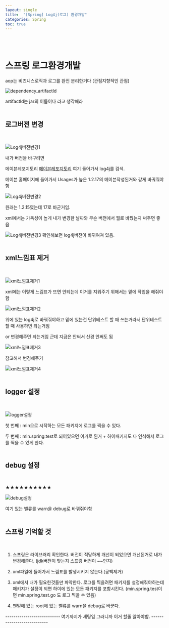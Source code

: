 ```yaml
---
layout: single
title:  "[Spring] Log4j(로그) 환경개발"
categories: Spring
toc: true
---
```

<br><br>

# 스프링 로그환경개발 #

aop는 비즈니스로직과 로그를 완전 분리한거다 (관점지향적인 관점)
<br>
 

![dependency_artifactId](https:/images/2023-06-13-Springlog4j.md/dependency_artifactId.png)

artifactId는 jar의 이름이다 라고 생각해라 
<br><br>


## 로그버전 변경 ##
<br>

![Log4j버전변경1](https:/images/2023-06-13-Springlog4j.md/Log4j버전변경1.png)

내가 버전을 바구려면 
<br>


메이븐레포지토리
[메이븐레포지토리](https://mvnrepository.com/) 여기 들어가서 log4j를 검색.
<br>


메이븐 홈페이지에 들어가서 Usages가 높은 1.2.17의 메이븐작성된거와 같게 바궈줘야함 
<br>

![Log4j버전변경2](https:/images/2023-06-13-Springlog4j.md/Log4j버전변경2.png)

원래는 1.2.15였는데 17로 바군거임.

xml에서는 가독성이 높게 내가 변경한 날짜와 무슨 버전에서 뭘로 바꿨는지 써주면 좋음
<br>


![Log4j버전변경3](https:/images/2023-06-13-Springlog4j.md/Log4j버전변경3.png)
확인해보면 log4j버전이 바뀌여져 있음.
<br><br>



## xml느낌표 제거 ##
<br>

![xml느낌표제거1](https:/images/2023-06-13-Springlog4j.md/xml느낌표제거1.png)

xml에는 이렇게 느김표가 뜨면 안되는데 이거를 지워주기 위해서는 
밑에 작업을 해줘야함
<br>


![xml느낌표제거2](https:/images/2023-06-13-Springlog4j.md/xml느낌표제거2.png)

위에 있는 log4j로 바꿔줘야하고 밑에 있는건 단위테스트 할 때 쓰는거라서 단위테스트 할 때 사용하면 되는거임 

or 변경해주면 되는거임 근데 지금은 안써서 신경 안써도 됨
<br>


![xml느낌표제거3](https:/images/2023-06-13-Springlog4j.md/xml느낌표제거3.png)

참고해서 변경해주기
<br>


![xml느낌표제거4](https:/images/2023-06-13-Springlog4j.md/xml느낌표제거4.png)
<br><br>



## logger 설정 ##
 <br>


![logger설정](https:/images/2023-06-13-Springlog4j.md/logger설정.png)

첫 번째 : min으로 시작하는 모든 패키지에 로그를 찍을 수 있다. 

두 번째 : min.spring.test로 되어있으면 이거로 된거 + 하이패키지도 다 인식해서 로그를 찍을 수 있게 한다.
<br><br>



## debug 설정 ##
<br>

★★★★★★★★★★

![debug설정](https:/images/2023-06-13-Springlog4j.md/debug설정.png)

여기 있는 벨류를  warn을 debug로 바꿔줘야함
<br><br>



## 스프링 기억할 것 ##
<br>

1. 스프링은 라이브러리 확인한다. 버전이 적당하게 개선이 되었으면 개선된거로 내가 변경해준다. (jdk버전이 맞는지 스프링 버전이 ~~인지)

2. xml파일에 들어가서 느낌표를 발생시키지 않는다.(공백제거)

3. xml에서 내가 필요한것들만 파악한다. 로그를 찍을려면 패키지를 설정해줘야하는데 패키지가 설정이 되면 하이에 있는 모든 패키지를 포함시킨다. (min.spring.test이면 min.spring.test.go 도 로그 찍을 수 있음)

4. 맨밑에 있는 root에 있는 벨류를 warn을 debug로 바꾼다.


--------------------------- 여기까지가 세팅임 그러니까 이거 할줄 알아야함. ---------------------------

